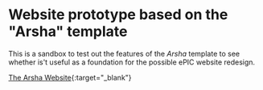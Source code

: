 # Website prototype based on the "Arsha" template

This is a sandbox to test out the features of the _Arsha_ template to see whether is't useful as
a foundation for the possible ePIC website redesign.

[The Arsha Website](https://bootstrapmade.com/arsha-free-bootstrap-html-template-corporate/){:target="_blank"}




